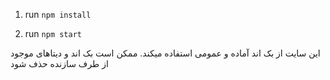 1. run `npm install`

2. run `npm start`

این سایت از بک اند آماده و عمومی استفاده میکند. ممکن است بک اند و دیتاهای موجود از طرف سازنده حذف شود
